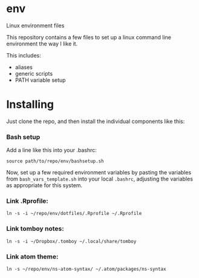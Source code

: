# env
Linux environment files

This repository contains a few files to set up a linux command line environment the way I like it.

This includes:

* aliases
* generic scripts
* PATH variable setup


# Installing

Just clone the repo, and then install the individual components like this:

### Bash setup

Add a line like this into your .bashrc:

	source path/to/repo/env/bashsetup.sh


Now, set up a few required environment variables by pasting the variables from `bash_vars_template.sh` into your local `.bashrc`, adjusting the variables as appropriate for this system.

### Link .Rprofile:
	ln -s -i ~/repo/env/dotfiles/.Rprofile ~/.Rprofile

### Link tomboy notes:
	ln -s -i ~/Dropbox/.tomboy ~/.local/share/tomboy

### Link atom theme:
	ln -s ~/repo/env/ns-atom-syntax/ ~/.atom/packages/ns-syntax
